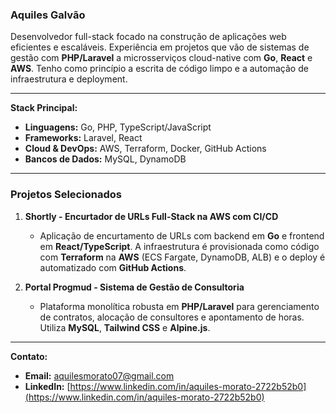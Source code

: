 ### Aquiles Galvão

Desenvolvedor full-stack focado na construção de aplicações web eficientes e escaláveis. Experiência em projetos que vão de sistemas de gestão com **PHP/Laravel** a microsserviços cloud-native com **Go**, **React** e **AWS**. Tenho como princípio a escrita de código limpo e a automação de infraestrutura e deployment.

---

**Stack Principal:**

* **Linguagens:** Go, PHP, TypeScript/JavaScript
* **Frameworks:** Laravel, React
* **Cloud & DevOps:** AWS, Terraform, Docker, GitHub Actions
* **Bancos de Dados:** MySQL, DynamoDB

---

### Projetos Selecionados

1.  **Shortly - Encurtador de URLs Full-Stack na AWS com CI/CD**
    * Aplicação de encurtamento de URLs com backend em **Go** e frontend em **React/TypeScript**. A infraestrutura é provisionada como código com **Terraform** na **AWS** (ECS Fargate, DynamoDB, ALB) e o deploy é automatizado com **GitHub Actions**.

2.  **Portal Progmud - Sistema de Gestão de Consultoria**
    * Plataforma monolítica robusta em **PHP/Laravel** para gerenciamento de contratos, alocação de consultores e apontamento de horas. Utiliza **MySQL**, **Tailwind CSS** e **Alpine.js**.

---

**Contato:**

* **Email:** [aquilesmorato07@gmail.com](mailto:aquilesmorato07@gmail.com)
* **LinkedIn:** [https://www.linkedin.com/in/aquiles-morato-2722b52b0](https://www.linkedin.com/in/aquiles-morato-2722b52b0)
